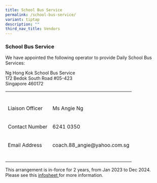 ```yaml
---
title: School Bus Service
permalink: /school-bus-service/
variant: tiptap
description: ""
third_nav_title: Vendors
---
```

<h3><strong>School Bus Service</strong></h3>
<p>We have appointed the following operator to provide Daily School Bus Services:</p>
<p>Ng Hong Kok School Bus Service
<br>172 Bedok South Road #05-423
<br>Singapore 460172</p>
<table style="minWidth: 50px">
<colgroup>
<col>
<col>
</colgroup>
<tbody>
<tr>
<th rowspan="1" colspan="1">
<p></p>
</th>
<th rowspan="1" colspan="1">
<p></p>
</th>
</tr>
<tr>
<td rowspan="1" colspan="1">
<p>Liaison Officer</p>
</td>
<td rowspan="1" colspan="1">
<p>Ms Angie Ng</p>
</td>
</tr>
<tr>
<td rowspan="1" colspan="1">
<p>Contact Number</p>
</td>
<td rowspan="1" colspan="1">
<p>6241 0350</p>
</td>
</tr>
<tr>
<td rowspan="1" colspan="1">
<p>Email Address</p>
</td>
<td rowspan="1" colspan="1">
<p>coach.88_angie@yahoo.com.sg</p>
</td>
</tr>
<tr>
<td rowspan="1" colspan="1">
<p></p>
</td>
<td rowspan="1" colspan="1">
<p></p>
</td>
</tr>
</tbody>
</table>
<p></p>
<p>This arrangement is in-force for 2 years, from Jan 2023 to Dec 2024. Please
see this <a href="/files/Info Sheet on School Bus Services 2023 Letterhead.pdf" rel="noopener noreferrer nofollow" target="_blank">infosheet </a>for
more information.
<br>
</p>